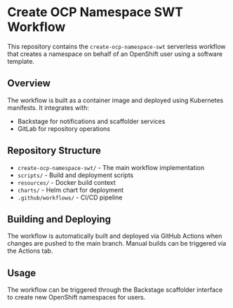 # Create OCP Namespace SWT Workflow

This repository contains the `create-ocp-namespace-swt` serverless workflow that creates a namespace on behalf of an OpenShift user using a software template.

## Overview

The workflow is built as a container image and deployed using Kubernetes manifests. It integrates with:
- Backstage for notifications and scaffolder services
- GitLab for repository operations

## Repository Structure

- `create-ocp-namespace-swt/` - The main workflow implementation
- `scripts/` - Build and deployment scripts
- `resources/` - Docker build context
- `charts/` - Helm chart for deployment
- `.github/workflows/` - CI/CD pipeline

## Building and Deploying

The workflow is automatically built and deployed via GitHub Actions when changes are pushed to the main branch. Manual builds can be triggered via the Actions tab.

## Usage

The workflow can be triggered through the Backstage scaffolder interface to create new OpenShift namespaces for users.